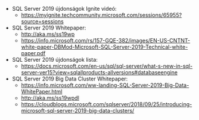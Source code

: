 - SQL Server 2019 újdonságok Ignite videó: 
	- https://myignite.techcommunity.microsoft.com/sessions/65955?source=sessions
- SQL Server 2019 Whitepaper: 
	- http://aka.ms/ss19wp
	- https://info.microsoft.com/rs/157-GQE-382/images/EN-US-CNTNT-white-paper-DBMod-Microsoft-SQL-Server-2019-Technical-white-paper.pdf
- SQL Server 2019 újdonságok lista: 
	- https://docs.microsoft.com/en-us/sql/sql-server/what-s-new-in-sql-server-ver15?view=sqlallproducts-allversions#databaseengine
- SQL Server 2019 Big Data Cluster Whitepaper: 
	- https://info.microsoft.com/ww-landing-SQL-Server-2019-Big-Data-WhitePaper.html
	- http://aka.ms/ss19wpdl
	- https://cloudblogs.microsoft.com/sqlserver/2018/09/25/introducing-microsoft-sql-server-2019-big-data-clusters/


